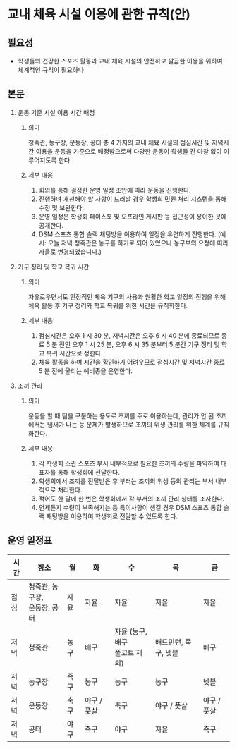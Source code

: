# 교내 체육 시설 이용에 관한 규칙(안)

## 필요성

* 학생들의 건강한 스포츠 활동과 교내 체육 시설의 안전하고 깔끔한 이용을 위하여 체계적인 규칙이 필요하다

## 본문

1.  운동 기준 시설 이용 시간 배정

    1.  의미

        청죽관, 농구장, 운동장, 공터 총 4 가지의 교내 체육 시설의 점심시간 및 저녁시간 이용을 운동을 기준으로 배정함으로써 다양한 운동이 학생들 간 마찰 없이 이루어지도록 한다.

    2.  세부 내용

        1.  회의를 통해 결정한 운영 일정 초안에 따라 운동을 진행한다.
        2.  진행하며 개선해야 할 사항이 드러날 경우 학생회 민원 처리 시스템을 통해 수정 및 보완한다.
        3.  운영 일정은 학생회 페이스북 및 오프라인 게시판 등 접근성이 용이한 곳에 공개한다.
        4.  DSM 스포츠 통합 슬랙 채팅방을 이용하여 일정을 유연하게 진행한다. (예시: 오늘 저녁 청죽관은 농구를 하기로 되어 있었으나 농구부의 요청에 따라 자율로 변경되었습니다.)

2.  기구 정리 및 학교 복귀 시간

    1.  의미

        자유로우면서도 안정적인 체육 기구의 사용과 원활한 학교 일정의 진행을 위해 체육 활동 후 기구 정리와 학교 복귀를 위한 시간을 규칙화한다.

    2.  세부 내용

        1.  점심시간은 오후 1 시 30 분, 저녁시간은 오후 6 시 40 분에 종료되므로 종료 5 분 전인 오후 1 시 25 분, 오후 6 시 35 분부터 5 분간 기구 정리 및 학교 복귀 시간으로 정한다.
        2.  체육 활동을 하며 시간을 확인하기 어려우므로 점심시간 및 저녁시간 종료 5 분 전에 울리는 예비종을 운영한다.

3.  조끼 관리

    1.  의미

        운동을 할 때 팀을 구분하는 용도로 조끼를 주로 이용하는데, 관리가 안 된 조끼에서는 냄새가 나는 등 문제가 발생하므로 조끼의 위생 관리를 위한 체계를 규칙화한다.

    2.  세부 내용

        1.  각 학생회 소관 스포츠 부서 내부적으로 필요한 조끼의 수량을 파악하여 대표자를 통해 학생회에 전달한다.
        2.  학생회에서 조끼를 전달받은 후 부터는 조끼의 위생 등의 관리는 부서 내부적으로 처리한다.
        3.  적어도 한 달에 한 번은 학생회에서 각 부서의 조끼 관리 상태를 조사한다.
        4.  언제든지 수량이 부족해지는 등 특이사항이 생길 경우 DSM 스포츠 통합 슬랙 채팅방을 이용하여 학생회로 전달할 수 있도록 한다.

## 운영 일정표

| 시간 | 장소                            | 월   | 화          | 수                               | 목                   | 금          |
| ---- | ------------------------------- | ---- | ----------- | -------------------------------- | -------------------- | ----------- |
| 점심 | 청죽관, 농구장,<br>운동장, 공터 | 자율 | 자율        | 자율                             | 자율                 | 자율        |
| 저녁 | 청죽관                          | 농구 | 배구        | 자율 (농구, 배구<br>풀코트 제외) | 배드민턴, 족구, 넷볼 | 배구        |
| 저녁 | 농구장                          | 족구 | 농구        | 농구                             | 농구                 | 넷볼        |
| 저녁 | 운동장                          | 축구 | 야구 / 풋살 | 축구                             | 야구 / 풋살          | 야구 / 풋살 |
| 저녁 | 공터                            | 야구 | 족구        | 야구                             | 자율                 | 족구        |
